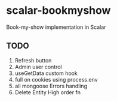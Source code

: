 # scalar-bookmyshow

Book-my-show implementation in Scalar

## TODO

1. Refresh button
2. Admin user control
3. useGetData custom hook
4. full on cookies using process.env
5. all mongoose Errors handling
6. Delete Entity High order fn